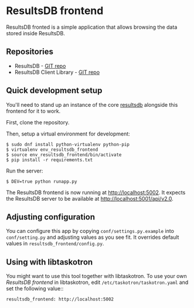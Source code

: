 # ResultsDB frontend

ResultsDB fronted is a simple application that allows browsing the data stored inside ResultsDB.

## Repositories

* ResultsDB - [GIT repo](https://pagure.io/taskotron/resultsdb)
* ResultsDB Client Library - [GIT repo](https://pagure.io/taskotron/resultsdb_api)

## Quick development setup

You'll need to stand up an instance of the core
[resultsdb](https://pagure.io/taskotron/resultsdb) alongside this frontend
for it to work.

First, clone the repository.

Then, setup a virtual environment for development:

    $ sudo dnf install python-virtualenv python-pip
    $ virtualenv env_resultsdb_frontend
    $ source env_resultsdb_frontend/bin/activate
    $ pip install -r requirements.txt

Run the server:

    $ DEV=true python runapp.py

The ResultsDB frontend is now running at <http://localhost:5002>. It expects
the ResultsDB server to be available at <http://localhost:5001/api/v2.0>.

## Adjusting configuration

You can configure this app by copying `conf/settings.py.example` into
`conf/setting.py` and adjusting values as you see fit. It overrides default
values in `resultsdb_frontend/config.py`.

## Using with libtaskotron

You might want to use this tool together with libtaskotron. To use your own
*ResultsDB frontend* in libtaskotron, edit `/etc/taskotron/taskotron.yaml` and
set the following value::

    resultsdb_frontend: http://localhost:5002
